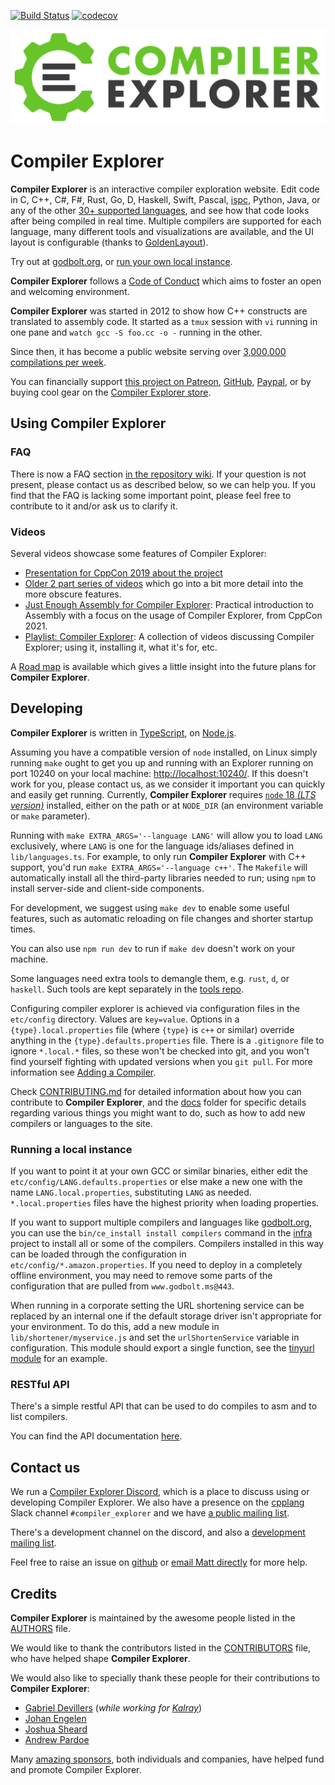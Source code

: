 [![Build Status](https://github.com/compiler-explorer/compiler-explorer/workflows/Compiler%20Explorer/badge.svg)](https://github.com/compiler-explorer/compiler-explorer/actions?query=workflow%3A%22Compiler+Explorer%22)
[![codecov](https://codecov.io/gh/compiler-explorer/compiler-explorer/branch/main/graph/badge.svg)](https://codecov.io/gh/compiler-explorer/compiler-explorer)

![Compiler Explorer](views/resources/site-logo.svg)

# Compiler Explorer

**Compiler Explorer** is an interactive compiler exploration website. Edit code in C, C++, C#, F#, Rust, Go, D, Haskell,
Swift, Pascal, [ispc](https://ispc.github.io/), Python, Java, or any of the other
[30+ supported languages](https://godbolt.org/api/languages), and see how that code looks after being compiled in real
time. Multiple compilers are supported for each language, many different tools and visualizations are available, and the
UI layout is configurable (thanks to [GoldenLayout](https://www.golden-layout.com/)).

Try out at [godbolt.org](https://godbolt.org), or [run your own local instance](#running-a-local-instance).

**Compiler Explorer** follows a [Code of Conduct](CODE_OF_CONDUCT.md) which aims to foster an open and welcoming
environment.

**Compiler Explorer** was started in 2012 to show how C++ constructs are translated to assembly code. It started as a
`tmux` session with `vi` running in one pane and `watch gcc -S foo.cc -o -` running in the other.

Since then, it has become a public website serving over
[3,000,000 compilations per week](https://stats.compiler-explorer.com).

You can financially support [this project on Patreon](https://patreon.com/mattgodbolt),
[GitHub](https://github.com/sponsors/mattgodbolt/),
[Paypal](https://www.paypal.com/cgi-bin/webscr?cmd=_donations&business=KQWQZ7GPY2GZ6&item_name=Compiler+Explorer+development&currency_code=USD&source=url),
or by buying cool gear on the [Compiler Explorer store](https://shop.spreadshirt.com/compiler-explorer/).

## Using Compiler Explorer

### FAQ

There is now a FAQ section [in the repository wiki](https://github.com/compiler-explorer/compiler-explorer/wiki/FAQ). If
your question is not present, please contact us as described below, so we can help you. If you find that the FAQ is
lacking some important point, please feel free to contribute to it and/or ask us to clarify it.

### Videos

Several videos showcase some features of Compiler Explorer:

- [Presentation for CppCon 2019 about the project](https://www.youtube.com/watch?v=kIoZDUd5DKw)
- [Older 2 part series of videos](https://www.youtube.com/watch?v=4_HL3PH4wDg) which go into a bit more detail into the
  more obscure features.
- [Just Enough Assembly for Compiler Explorer](https://youtu.be/QLolzolunJ4): Practical introduction to Assembly with a
  focus on the usage of Compiler Explorer, from CppCon 2021.
- [Playlist: Compiler Explorer](https://www.youtube.com/playlist?list=PL2HVqYf7If8dNYVN6ayjB06FPyhHCcnhG): A collection
  of videos discussing Compiler Explorer; using it, installing it, what it's for, etc.

A [Road map](docs/Roadmap.md) is available which gives a little insight into the future plans for **Compiler Explorer**.

## Developing

**Compiler Explorer** is written in [TypeScript](https://www.typescriptlang.org/), on [Node.js](https://nodejs.org/).

Assuming you have a compatible version of `node` installed, on Linux simply running `make` ought to get you up and
running with an Explorer running on port 10240 on your local machine:
[http://localhost:10240/](http://localhost:10240/). If this doesn't work for you, please contact us, as we consider it
important you can quickly and easily get running. Currently, **Compiler Explorer** requires
[`node` 18 _(LTS version)_](CONTRIBUTING.md#node-version) installed, either on the path or at `NODE_DIR` (an environment
variable or `make` parameter).

Running with `make EXTRA_ARGS='--language LANG'` will allow you to load `LANG` exclusively, where `LANG` is one for the
language ids/aliases defined in `lib/languages.ts`. For example, to only run **Compiler Explorer** with C++ support,
you'd run `make EXTRA_ARGS='--language c++'`. The `Makefile` will automatically install all the third-party libraries
needed to run; using `npm` to install server-side and client-side components.

For development, we suggest using `make dev` to enable some useful features, such as automatic reloading on file changes
and shorter startup times.

You can also use `npm run dev` to run if `make dev` doesn't work on your machine.

Some languages need extra tools to demangle them, e.g. `rust`, `d`, or `haskell`. Such tools are kept separately in the
[tools repo](https://github.com/compiler-explorer/compiler-explorer-tools).

Configuring compiler explorer is achieved via configuration files in the `etc/config` directory. Values are `key=value`.
Options in a `{type}.local.properties` file (where `{type}` is `c++` or similar) override anything in the
`{type}.defaults.properties` file. There is a `.gitignore` file to ignore `*.local.*` files, so these won't be checked
into git, and you won't find yourself fighting with updated versions when you `git pull`. For more information see
[Adding a Compiler](docs/AddingACompiler.md).

Check [CONTRIBUTING.md](./CONTRIBUTING.md) for detailed information about how you can contribute to **Compiler
Explorer**, and the [docs](./docs) folder for specific details regarding various things you might want to do, such as
how to add new compilers or languages to the site.

### Running a local instance

If you want to point it at your own GCC or similar binaries, either edit the `etc/config/LANG.defaults.properties` or
else make a new one with the name `LANG.local.properties`, substituting `LANG` as needed. `*.local.properties` files
have the highest priority when loading properties.

If you want to support multiple compilers and languages like [godbolt.org](https://godbolt.org), you can use the
`bin/ce_install install compilers` command in the [infra](https://github.com/compiler-explorer/infra) project to install
all or some of the compilers. Compilers installed in this way can be loaded through the configuration in
`etc/config/*.amazon.properties`. If you need to deploy in a completely offline environment, you may need to remove some
parts of the configuration that are pulled from `www.godbolt.ms@443`.

When running in a corporate setting the URL shortening service can be replaced by an internal one if the default storage
driver isn't appropriate for your environment. To do this, add a new module in `lib/shortener/myservice.js` and set the
`urlShortenService` variable in configuration. This module should export a single function, see the
[tinyurl module](lib/shortener/tinyurl.js) for an example.

### RESTful API

There's a simple restful API that can be used to do compiles to asm and to list compilers.

You can find the API documentation [here](docs/API.md).

## Contact us

We run a [Compiler Explorer Discord](https://discord.gg/B5WacA7), which is a place to discuss using or developing
Compiler Explorer. We also have a presence on the [cpplang](https://cppalliance.org/slack/) Slack channel
`#compiler_explorer` and we have
[a public mailing list](https://groups.google.com/forum/#!forum/compiler-explorer-discussion).

There's a development channel on the discord, and also a
[development mailing list](https://groups.google.com/forum/#!forum/compiler-explorer-development).

Feel free to raise an issue on [github](https://github.com/compiler-explorer/compiler-explorer/issues) or
[email Matt directly](mailto:matt@godbolt.org) for more help.

## Credits

**Compiler Explorer** is maintained by the awesome people listed in the [AUTHORS](AUTHORS.md) file.

We would like to thank the contributors listed in the [CONTRIBUTORS](CONTRIBUTORS.md) file, who have helped shape
**Compiler Explorer**.

We would also like to specially thank these people for their contributions to **Compiler Explorer**:

- [Gabriel Devillers](https://github.com/voxelf) (_while working for [Kalray](http://www.kalrayinc.com/)_)
- [Johan Engelen](https://github.com/JohanEngelen)
- [Joshua Sheard](https://github.com/jsheard)
- [Andrew Pardoe](https://github.com/AndrewPardoe)

Many [amazing sponsors](https://godbolt.org/#sponsors), both individuals and companies, have helped fund and promote
Compiler Explorer.
